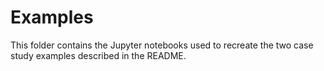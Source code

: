 # Examples

This folder contains the Jupyter notebooks used to recreate the two case study examples described in the README. 
